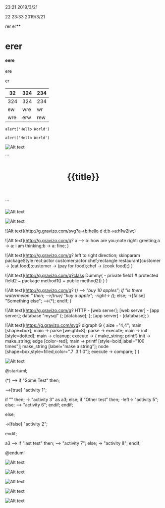 ﻿23:21 2019/3/21

22
23:33 2019/3/21

rer er**

# erer



#### eere

ere 

er 

| 32   | 324      | 234  |
| ---- | -------- | ---- |
| 324  | ![]()324 | 234  |
| ew   | wre      | wr   |
| wre  | erw      | rew  |



`alert('Hello World')`

`alert('Hello World')`



![Alt text](https://g.gravizo.com/svg?%40gravizosvg%0A%7B%0A%20%20%22svg%22%3A%20%7B%0A%20%20%20%20%22%40height%22%3A%20%22450%22%2C%0A%20%20%20%20%22%40width%22%3A%20%22450%22%2C%0A%20%20%20%20%22%40xmlns%22%3A%20%22http%3A%2F%2Fwww.w3.org%2F2000%2Fsvg%22%2C%0A%20%20%20%20%22path%22%3A%20%5B%0A%20%20%20%20%20%20%20%20%7B%20%22%40id%22%3A%20%22lineAB%22%2C%20%20%22%40d%22%3A%20%22M%20100%20350%20l%20150%20-300%22%2C%0A%20%20%20%20%20%20%20%20%22%40stroke%22%3A%20%22red%22%2C%20%20%22%40stroke-width%22%3A%20%223%22%2C%20%20%22%40fill%22%3A%20%22none%22%20%7D%2C%0A%20%20%20%20%20%20%7B%20%22%40id%22%3A%20%22lineBC%22%2C%20%20%22%40d%22%3A%20%22M%20250%2050%20l%20150%20300%22%2C%0A%20%20%20%20%20%20%20%20%22%40stroke%22%3A%20%22red%22%2C%20%20%22%40stroke-width%22%3A%20%223%22%2C%20%20%22%40fill%22%3A%20%22none%22%20%7D%2C%0A%20%20%20%20%20%20%7B%20%22%40d%22%3A%20%22M%20175%20200%20l%20150%200%22%2C%20%20%22%40stroke%22%3A%20%22green%22%2C%0A%20%20%20%20%20%20%20%20%22%40stroke-width%22%3A%20%223%22%2C%20%20%22%40fill%22%3A%20%22none%22%20%7D%2C%0A%20%20%20%20%20%20%7B%20%20%22%40d%22%3A%20%22M%20100%20350%20q%20150%20-300%20300%200%22%2C%0A%20%20%20%20%20%20%20%20%22%40stroke%22%3A%20%22blue%22%2C%20%20%22%40stroke-width%22%3A%20%225%22%2C%20%20%22%40fill%22%3A%20%22none%22%0A%20%20%20%20%20%20%7D%0A%20%20%20%20%5D%2C%0A%20%20%20%20%20%22g%22%3A%20%5B%0A%20%20%20%20%20%20%7B%20%22%40stroke%22%3A%20%22black%22%2C%20%20%22%40stroke-width%22%3A%20%223%22%2C%20%20%22%40fill%22%3A%20%22black%22%2C%0A%20%20%20%20%20%20%20%20%22circle%22%3A%20%5B%20%20%0A%20%20%20%20%20%20%20%20%20%20%20%20%7B%20%20%22%40id%22%3A%20%22pointA%22%2C%20%20%22%40cx%22%3A%20%22100%22%2C%20%20%22%40cy%22%3A%20%22350%22%2C%20%20%22%40r%22%3A%20%223%22%20%20%7D%2C%0A%20%20%20%20%20%20%20%20%20%20%20%20%7B%20%20%22%40id%22%3A%20%22pointB%22%2C%20%20%22%40cx%22%3A%20%22250%22%2C%20%20%22%40cy%22%3A%20%2250%22%2C%20%20%22%40r%22%3A%20%223%22%20%20%7D%2C%0A%20%20%20%20%20%20%20%20%20%20%7B%20%20%20%22%40id%22%3A%20%22pointC%22%2C%20%20%20%22%40cx%22%3A%20%22400%22%2C%20%20%22%40cy%22%3A%20%22350%22%2C%20%20%22%40r%22%3A%20%223%22%20%20%7D%0A%20%20%20%20%20%20%20%20%5D%0A%20%20%20%20%20%20%7D%2C%0A%20%20%20%20%20%20%7B%0A%20%20%20%20%20%20%20%20%22%40font-size%22%3A%20%2230%22%2C%20%20%22%40font-family%22%3A%20%22sans-serif%22%2C%20%22%40fill%22%3A%20%22black%22%2C%0A%20%20%20%20%20%20%20%20%22%40stroke%22%3A%20%22none%22%2C%20%20%22%40text-anchor%22%3A%20%22middle%22%2C%0A%20%20%20%20%20%20%20%20%22text%22%3A%20%5B%0A%20%20%20%20%20%20%20%20%20%20%20%20%7B%20%22%40x%22%3A%20%22100%22%2C%20%20%22%40y%22%3A%20%22350%22%2C%20%20%22%40dx%22%3A%20%22-30%22%2C%20%20%22%24%22%3A%20%22A%22%20%7D%2C%0A%20%20%20%20%20%20%20%20%20%20%20%20%7B%20%22%40x%22%3A%20%22250%22%2C%20%20%22%40y%22%3A%20%2250%22%2C%20%20%20%22%40dy%22%3A%20%22-10%22%2C%20%20%20%22%24%22%3A%20%22B%22%20%7D%2C%0A%20%20%20%20%20%20%20%20%20%20%20%20%7B%20%22%40x%22%3A%20%22400%22%2C%20%20%22%40y%22%3A%20%22350%22%2C%20%22%40dx%22%3A%20%2230%22%2C%20%20%22%24%22%3A%20%22C%22%20%7D%0A%20%20%20%20%20%20%20%20%5D%0A%20%20%20%20%20%20%7D%0A%20%20%20%20%5D%0A%20%20%7D%0A%7D )





´´´
<header>
    <h1>{{title}}</h1>
</header>
´´´

![Alt text](http://g.gravizo.com/g?a->b:hello;b->a:h1w2iw;)


![Alt text](http://g.gravizo.com/svg?a->b:hello;b->a:h1w2iw;)

![Alt text](http://g.gravizo.com/svg?a->b:hello d d;b->a:h1w2iw;)



![Alt text](http://g.gravizo.com/g?    a --> b: how are you;note right: greeting;a -> a: i am thinking;b -> a: fine;  )



![Alt text](http://g.gravizo.com/g?   left to right direction; skinparam packageStyle rect;actor customer;actor chef;rectangle restaurant{customer -> (eat food);customer -> (pay for food);chef -> (cook food);}  )



![Alt text](http://g.gravizo.com/g?class Dummy{ - private field1   # protected field2  ~ package method1()   + public method2() }  )


![Alt text](http://g.gravizo.com/g?  (*) --> "buy 10 apples"; if "is there watermelon " then; -->[true] "buy a apple"; -right-> (*); else; ->[false] "Something else"; -->(*); endif;  )


![Alt text](http://g.gravizo.com/g?  HTTP - [web server];  [web server] - [app server];  database "mysql" {;  [database];  }; [app server] - [database];   )

[^1]: sdsds
[^n]: sdsdsdsdss
[^7]: 5464646

[^6]: trtr dssd "sds"



![Alt text](https://g.gravizo.com/svg?
  digraph G {
    aize ="4,4";
    main [shape=box];
    main -> parse [weight=8];
    parse -> execute;
    main -> init [style=dotted];
    main -> cleanup;
    execute -> { make_string; printf}
    init -> make_string;
    edge [color=red];
    main -> printf [style=bold,label="100 times"];
    make_string [label="make a string"];
    node [shape=box,style=filled,color=".7 .3 1.0"];
    execute -> compare;
  }
)



![Alt text](https://g.gravizo.com/svg?%40startuml%3B%0A%0A(*)%20--%3E%20if%20%22Some%20Test%22%20then%3B%0A%0A%20%20--%3E%5Btrue%5D%20%22activity%201%22%3B%0A%0A%20%20if%20%22%22%20then%3B%0A%20%20%20%20-%3E%20%22activity%203%22%20as%20a3%3B%0A%20%20else%3B%0A%20%20%20%20if%20%22Other%20test%22%20then%3B%0A%20%20%20%20%20%20-left-%3E%20%22activity%205%22%3B%0A%20%20%20%20else%3B%0A%20%20%20%20%20%20--%3E%20%22activity%206%22%3B%0A%20%20%20%20endif%3B%0A%20%20endif%3B%0A%0Aelse%3B%0A%0A%20%20-%3E%5Bfalse%5D%20%22activity%202%22%3B%0A%0Aendif%3B%0A%0Aa3%20--%3E%20if%20%22last%20test%22%20then%3B%0A%20%20--%3E%20%22activity%207%22%3B%0Aelse%3B%0A%20%20-%3E%20%22activity%208%22%3B%0Aendif%3B%0A%0A%40enduml%20 )


@startuml;

(*) --> if "Some Test" then;

  -->[true] "activity 1";

  if "" then;
    -> "activity 3" as a3;
  else;
    if "Other test" then;
      -left-> "activity 5";
    else;
      --> "activity 6";
    endif;
  endif;

else;

  ->[false] "activity 2";

endif;

a3 --> if "last test" then;
  --> "activity 7";
else;
  -> "activity 8";
endif;

@enduml 

![Alt text](http://www.gravizo.com/img/1x1.png#)

![Alt text](https://g.gravizo.com/source/svg/thiisthemark5?https://raw.githubusercontent.com/testwind-cn/dpj/master/data.uml  )


![Alt text](https://g.gravizo.com/source/svg/thiisthemark2?https://raw.githubusercontent.com/testwind-cn/dpj/master/data.uml )

![Alt text](https://g.gravizo.com/source/svg/thiisthemark3?https://raw.githubusercontent.com/testwind-cn/dpj/master/data.uml )

![Alt text](https://g.gravizo.com/source/svg/thiisthemark4?https://raw.githubusercontent.com/testwind-cn/dpj/master/data.uml )




